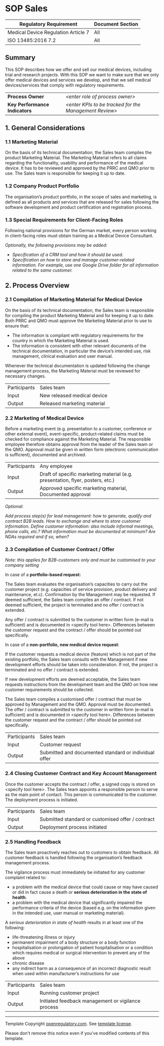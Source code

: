 # SOP Sales

| Regulatory Requirement              | Document Section |
|-------------------------------------|------------------|
| Medical Device Regulation Article 7 | All              |
| ISO 13485:2016 7.2                  | All              |

## Summary

This SOP describes how we offer and sell our medical devices, including trial and research projects. With this
SOP we want to make sure that we only offer medical devices and services we develop, and that we sell medical
devices/services that comply with regulatory requirements.

|                                |                                                          |
|--------------------------------|----------------------------------------------------------|
| **Process Owner**              | *\<enter role of process owner\>*                        |
| **Key Performance Indicators** | *\<enter KPIs to be tracked for the Management Review\>* |

## 1. General Considerations

### 1.1 Marketing Material

On the basis of its technical documentation, the Sales team compiles the product Marketing Material. The
Marketing Material refers to all claims regarding the functionality, usability and performance of the medical
device. It has to be reviewed and approved by the PRRC and QMO prior to use. The Sales team is responsible for
keeping it up to date.

### 1.2 Company Product Portfolio

The organisation’s product portfolio, in the scope of sales and marketing, is defined as all products and
services that are released for sales following the software development and product certification and
registration process.

### 1.3 Special Requirements for Client-Facing Roles

Following national provisions for the German market, every person working in client-facing roles must obtain
training as a Medical Device Consultant.

*Optionally, the following provisions may be added:*

* *Specification of a CRM tool and how it should be used.*
* *Specification on how to store and manage customer-related information. For example, use one Google Drive
  folder for all information related to the same customer.*

## 2. Process Overview

### 2.1 Compilation of Marketing Material for Medical Device

On the basis of its technical documentation, the Sales team is responsible for compiling the product Marketing
Material and for keeping it up to date. Both PRRC and QMO must approve the Marketing Material prior to use to
ensure that:

* The information is compliant with regulatory requirements for the country in which the Marketing Material is
  used.
* The information is consistent with other relevant documents of the technical documentation, in particular
  the device’s intended use, risk management, clinical evaluation and user manual.

Whenever the technical documentation is updated following the change management process, the Marketing
Material must be reviewed for necessary changes.

|              |                             |
|--------------|-----------------------------|
| Participants | Sales team                  |
| Input        | New released medical device |
| Output       | Released marketing material |

### 2.2 Marketing of Medical Device

Before a marketing event (e.g. presentation to a customer, conference or other external event),
event-specific, product-related claims must be checked for compliance against the Marketing Material. The
responsible employee therefore obtains approval from the leader of the Sales team or the QMO. Approval must be
given in written form (electronic communication is sufficient), documented and archived.

|              |                                                                                |
|--------------|--------------------------------------------------------------------------------|
| Participants | Any employee                                                                   |
| Input        | Draft of specific marketing material (e.g. presentation, flyer, posters, etc.) |
| Output       | Approved specific marketing material,<br>Documented approval                   |

*Optional:*

*Add process step(s) for lead management: how to generate, qualify and contract B2B leads. How to exchange and
where to store customer information. Define customer information: also include informal meetings, phone calls,
etc.? What information must be documented at minimum? Are NDAs required and if so, when?*

### 2.3 Compilation of Customer Contract / Offer

*Note: this applies for B2B-customers only and must be customised to your company setting*

In case of a **portfolio-based request:**

The Sales team evaluates the organisation’s capacities to carry out the customer project (e.g. capacities of
service provision, product delivery and maintenance, et.c). Confirmation by the Management may be
requested. If deemed sufficient, the Sales team compiles an offer / contract. If not deemed sufficient, the
project is terminated and no offer / contract is extended.

Any offer / contract is submitted to the customer in written form (e-mail is sufficient) and is documented in
\<specify tool here\>. Differences between the customer request and the contract / offer should be pointed out
specifically.

In case of a **non-portfolio, new medical device request**:

If the customer requests a medical device (feature) which is not part of the existing portfolio, the Sales
team consults with the Management if new development efforts should be taken into consideration. If not, the
project is terminated and no offer / contract is extended.

If new development efforts are deemed acceptable, the Sales team requests instructions from the development
team and the QMO on how new customer requirements should be collected.

The Sales team compiles a customised offer / contract that must be approved by Management and the
QMO. Approval must be documented. The offer / contract is submitted to the customer in written form (e-mail is
sufficient) and is documented in \<specify tool here\>. Differences between the customer request and the
contract / offer should be pointed out specifically.

|              |                                                       |
|--------------|-------------------------------------------------------|
| Participants | Sales team                                            |
| Input        | Customer request                                      |
| Output       | Submitted and documented standard or individual offer |

### 2.4 Closing Customer Contract and Key Account Management

Once the customer accepts the contract / offer, a signed copy is stored on \<specify tool here\>. The Sales
team appoints a responsible person to serve as the main point of contact. This person is communicated to the
customer. The deployment process is initiated.

|              |                                                   |
|--------------|---------------------------------------------------|
| Participants | Sales team                                        |
| Input        | Submitted standard or customised offer / contract |
| Output       | Deployment process initiated                      |

### 2.5 Handling Feedback

The Sales team proactively reaches out to customers to obtain feedback. All customer feedback is handled
following the organisation’s feedback management process.

The vigilance process must immediately be initiated for any customer complaint related to:

* a problem with the medical device that could cause or may have caused or did in fact cause a death or
  **serious deterioration in the state of health**.
* a problem with the medical device that significantly impaired the performance criteria of the device (based
  e.g. on the information given in the intended use, user manual or marketing material).

A *serious deterioration in state of health* results in at least one of the following:

* life-threatening illness or injury
* permanent impairment of a body structure or a body function
* hospitalisation or prolongation of patient hospitalisation or a condition which requires medical or surgical
  intervention to prevent any of the above
* chronic disease
* any indirect harm as a consequence of an incorrect diagnostic result when used within manufacturer’s
  instructions for use

|              |                                                    |
|--------------|----------------------------------------------------|
| Participants | Sales team                                         |
| Input        | Running customer project                           |
| Output       | Initiated feedback management or vigilance process |

---

Template Copyright [openregulatory.com](https://openregulatory.com). See [template
license](https://openregulatory.com/template-license).

Please don't remove this notice even if you've modified contents of this template.
